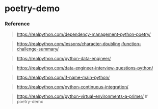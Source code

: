# poetry-demo




### Reference
> https://realpython.com/dependency-management-python-poetry/

> https://realpython.com/lessons/character-doubling-function-challenge-summary/

> https://realpython.com/python-data-engineer/

> https://realpython.com/data-engineer-interview-questions-python/

> https://realpython.com/if-name-main-python/

> https://realpython.com/python-continuous-integration/

> https://realpython.com/python-virtual-environments-a-primer/ # poetry-demo
